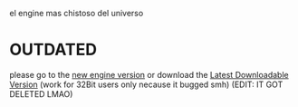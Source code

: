 el engine mas chistoso del universo
# OUTDATED 

please go to the [new engine version](https://github.com/HogMedioScorched/FNF-KrikosoEngine)
or download the [Latest Downloadable Version](https://github.com/HogMedioScorched/FNF-KrikosoEngine/actions/runs/13752592646/artifacts/2718935336) (work for 32Bit users only necause it bugged smh) (EDIT: IT GOT DELETED LMAO)
